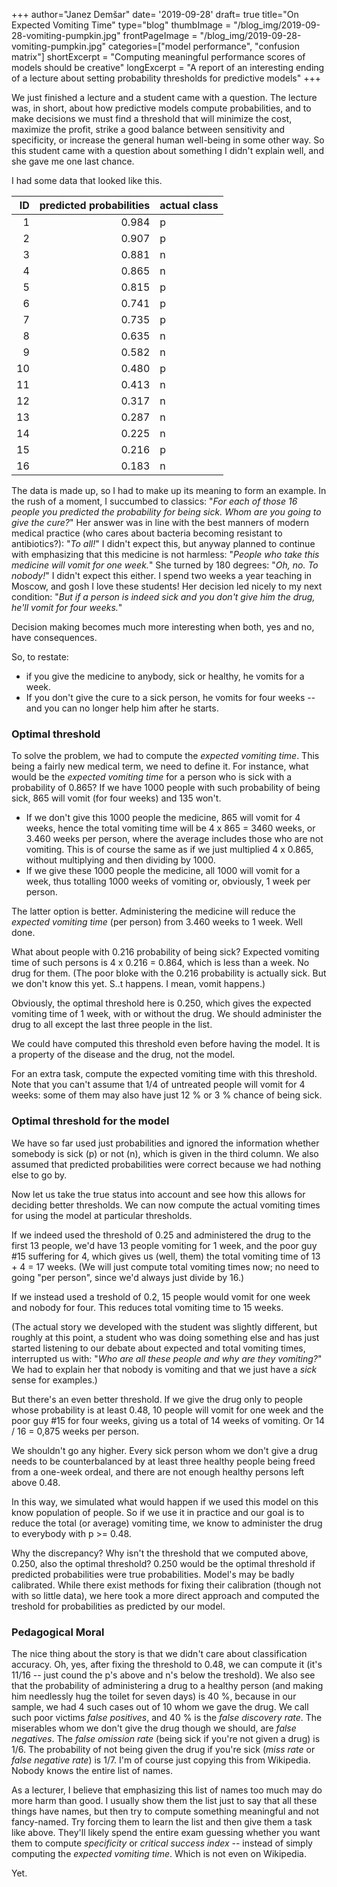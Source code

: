 +++
author="Janez Demšar"
date= '2019-09-28'
draft= true
title="On Expected Vomiting Time"
type="blog"
thumbImage = "/blog_img/2019-09-28-vomiting-pumpkin.jpg"
frontPageImage = "/blog_img/2019-09-28-vomiting-pumpkin.jpg"
categories=["model performance", "confusion matrix"]
shortExcerpt = "Computing meaningful performance scores of models should be creative"
longExcerpt = "A report of an interesting ending of a lecture about setting probability thresholds for predictive models"
+++

We just finished a lecture and a student came with a question. The lecture was, in short, about how predictive models compute probabilities, and to make decisions we must find a threshold that will minimize the cost, maximize the profit, strike a good balance between sensitivity and specificity, or increase the general human well-being in some other way. So this student came with a question about something I didn't explain well, and she gave me one last chance.

I had some data that looked like this.

| ID | predicted probabilities | аctual class |
| -: | ----------------------: | ------------ | 
|  1 | 0.984                   | p            |
|  2 | 0.907                   | p            |
|  3 | 0.881                   | n            |
|  4 | 0.865                   | n            |
|  5 | 0.815                   | p            |
|  6 | 0.741                   | p            |
|  7 | 0.735                   | p            |
|  8 | 0.635                   | n            |
|  9 | 0.582                   | n            |
| 10 | 0.480                   | p            |
| 11 | 0.413                   | n            |
| 12 | 0.317                   | n            |
| 13 | 0.287                   | n            |
| 14 | 0.225                   | n            |
| 15 | 0.216                   | p            |
| 16 | 0.183                   | n            |


The data is made up, so I had to make up its meaning to form an example. In the rush of a moment, I succumbed to classics: "*For each of those 16 people you predicted the probability for being sick. Whom are you going to give the cure?*" Her answer was in line with the best manners of modern medical practice (who cares about bacteria becoming resistant to antibiotics?): "*To all!*" I didn't expect this, but anyway planned to continue with emphasizing that this medicine is not harmless: "*People who take this medicine will vomit for one week.*" She turned by 180 degrees: "*Oh, no. To nobody!*" I didn't expect this either. I spend two weeks a year teaching in Moscow, and gosh I love these students! Her decision led nicely to my next condition: "*But if a person is indeed sick and you don't give him the drug, he'll vomit for four weeks.*"

Decision making becomes much more interesting when both, yes and no, have consequences.

So, to restate:
- if you give the medicine to anybody, sick or healthy, he vomits for a week. 
- If you don't give the cure to a sick person, he vomits for four weeks -- and you can no longer help him after he starts.


### Optimal threshold

To solve the problem, we had to compute the *expected vomiting time*. This being a fairly new medical term, we need to define it. For instance, what would be the *expected vomiting time* for a person who is sick with a probability of 0.865? If we have 1000 people with such probability of being sick, 865 will vomit (for four weeks) and 135 won't.
- If we don't give this 1000 people the medicine, 865 will vomit for 4 weeks, hence the total vomiting time will be 4 x 865 = 3460 weeks, or 3.460 weeks per person, where the average includes those who are not vomiting. This is of course the same as if we just multiplied 4 x 0.865, without multiplying and then dividing by 1000.
- If we give these 1000 people the medicine, all 1000 will vomit for a week, thus totalling 1000 weeks of vomiting or, obviously, 1 week per person.

The latter option is better. Administering the medicine will reduce the *expected vomiting time* (per person) from 3.460 weeks to 1 week. Well done.

What about people with 0.216 probability of being sick? Expected vomiting time of such persons is 4 x 0.216 = 0.864, which is less than a week. No drug for them. (The poor bloke with the 0.216 probability is actually sick. But we don't know this yet. S..t happens. I mean, vomit happens.)

Obviously, the optimal threshold here is 0.250, which gives the expected vomiting time of 1 week, with or without the drug. We should administer the drug to all except the last three people in the list.

We could have computed this threshold even before having the model. It is a property of the disease and the drug, not the model.

For an extra task, compute the expected vomiting time with this threshold. Note that you can't assume that 1/4 of untreated people will vomit for 4 weeks: some of them may also have just 12 % or 3 % chance of being sick.


### Optimal threshold for the model

We have so far used just probabilities and ignored the information whether somebody is sick (p) or not (n), which is given in the third column. We also assumed that predicted probabilities were correct because we had nothing else to go by.

Now let us take the true status into account and see how this allows for deciding better thresholds. We can now compute the actual vomiting times for using the model at particular thresholds.

If we indeed used the threshold of 0.25 and administered the drug to the first 13 people, we'd have 13 people vomiting for 1 week, and the poor guy #15 suffering for 4, which gives us (well, them) the total vomiting time of 13 + 4 = 17 weeks. (We will just compute total vomiting times now; no need to going "per person", since we'd always just divide by 16.)

If we instead used a treshold of 0.2, 15 people would vomit for one week and nobody for four. This reduces total vomiting time to 15 weeks.

(The actual story we developed with the student was slightly different, but roughly at this point, a student who was doing something else and has just started listening to our debate about expected and total vomiting times, interrupted us with: "*Who are all these people and why are they vomiting?*" We had to explain her that nobody is vomiting and that we just have a *sick* sense for examples.)

But there's an even better threshold. If we give the drug only to people whose probability is at least 0.48, 10 people will vomit for one week and the poor guy #15 for four weeks, giving us a total of 14 weeks of vomiting. Or 14 / 16 = 0,875 weeks per person.

We shouldn't go any higher. Every sick person whom we don't give a drug needs to be counterbalanced by at least three healthy people being freed from a one-week ordeal, and there are not enough healthy persons left above 0.48.

In this way, we simulated what would happen if we used this model on this know population of people. So if we use it in practice and our goal is to reduce the total (or average) vomiting time, we know to administer the drug to everybody with p >= 0.48.

Why the discrepancy? Why isn't the threshold that we computed above, 0.250, also the optimal threshold? 0.250 would be the optimal threshold if predicted probabilities were true probabilities. Model's may be badly calibrated. While there exist methods for fixing their calibration (though not with so little data), we here took a more direct approach and computed the treshold for probabilities as predicted by our model.

### Pedagogical Moral

The nice thing about the story is that we didn't care about classification accuracy. Oh, yes, after fixing the threshold to 0.48, we can compute it (it's 11/16 -- just cound the p's above and n's below the treshold). We also see that the probability of administering a drug to a healthy person (and making him needlessly hug the toilet for seven days) is 40 %, because in our sample, we had 4 such cases out of 10 whom we gave the drug. We call such poor victims *false positives*, and 40 % is the *false discovery rate*. The miserables whom we don't give the drug though we should, are *false negatives*. The *false omission rate* (being sick if you're not given a drug) is 1/6. The probability of not being given the drug if you're sick (*miss rate* or *false negative rate*) is 1/7. I'm of course just copying this from Wikipedia. Nobody knows the entire list of names.

As a lecturer, I believe that emphasizing this list of names too much may do more harm than good. I usually show them the list just to say that all these things have names, but then try to compute something meaningful and not fancy-named. Try forcing them to learn the list and then give them a task like above. They'll likely spend the entire exam guessing whether you want them to compute *specificity* or *critical success index* -- instead of simply computing the *expected vomiting time*. Which is not even on Wikipedia.

Yet.